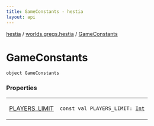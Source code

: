 ```yaml
---
title: GameConstants - hestia
layout: api
---
```


<div class='api-docs-breadcrumbs'><a href="../../index.html">hestia</a> / <a href="../index.html">worlds.gregs.hestia</a> / <a href="./index.html">GameConstants</a></div>

# GameConstants

<div class="signature"><code><span class="keyword">object </span><span class="identifier">GameConstants</span></code></div>

### Properties

<table class="api-docs-table">
<tbody>
<tr>
<td markdown="1">

<a href="-p-l-a-y-e-r-s_-l-i-m-i-t.html">PLAYERS_LIMIT</a>


</td>
<td markdown="1">
<div class="signature"><code><span class="keyword">const</span> <span class="keyword">val </span><span class="identifier">PLAYERS_LIMIT</span><span class="symbol">: </span><a href="https://kotlinlang.org/api/latest/jvm/stdlib/kotlin/-int/index.html"><span class="identifier">Int</span></a></code></div>

</td>
</tr>
</tbody>
</table>

